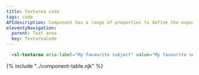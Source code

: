 ```yaml
---
title: Textarea code
tags: code
APIdescription: Component has a range of properties to define the experience in different use cases.
eleventyNavigation:
  parent: Text area
  key: TextareaCode
---
```

<section class="no-heading">

<div class="ds-example">
  <sl-textarea
    aria-label="My favourite subject"
    value="My favourite subject is English. It is an important language to learn."
    style="width: 250px;"
  ></sl-textarea>
</div>

<div class="ds-code">

  ```html
    <sl-textarea aria-label="My favourite subject" value="My favourite subject is..."></sl-textarea>
  ```

</div>

</section>

<ds-install-info package="textarea"></ds-install-info>
{% include "../component-table.njk" %}
